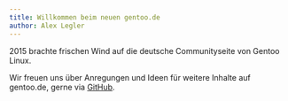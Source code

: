 ```yaml
---
title: Willkommen beim neuen gentoo.de
author: Alex Legler
---
```


2015 brachte frischen Wind auf die deutsche Communityseite von Gentoo Linux.

Wir freuen uns über Anregungen und Ideen für weitere Inhalte auf gentoo.de, gerne via <a href="https://github.com/gentoo-ev/www.gentoo.de">GitHub</a>.